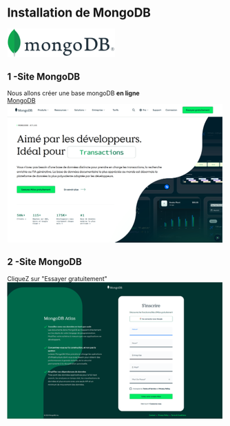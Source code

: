 # Installation de MongoDB
<img src="./img/mongo.svg" width="250">  
  
## 1 -Site MongoDB
Nous allons créer une base mongoDB **en ligne**  
[MongoDB](https://www.mongodb.com/fr-fr)
<img src="../img/9/ecran-1.png" width="500">  

## 2 -Site MongoDB
CliqueZ sur "Essayer gratuitement"  
<img src="../img/9/ecran-2.png" width="500">  